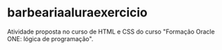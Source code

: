 # barbeariaaluraexercicio
 Atividade proposta no curso de HTML e CSS do curso "Formação Oracle ONE: lógica de programação".
